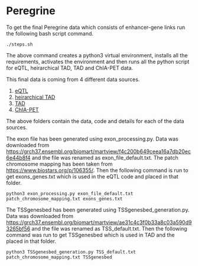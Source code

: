 # Peregrine

To get the final Peregrine data which consists of enhancer-gene links run the following bash script command.

```
./steps.sh
```
The above command creates a python3 virtual environment, installs all the requirements, activates the environment and then runs all the python script for eQTL, heirarchical TAD, TAD and ChIA-PET data. 

This final data is coming from 4 different data sources. 
1. [eQTL](eQTL/)
2. [heirarchical TAD](heirarchicalTAD/)
3. [TAD](tad/)
4. [ChIA-PET](chia_pet/)

The above folders contain the data, code and details for each of the data sources. 


The exon file has been generated using exon_processing.py. Data was downloaded from https://grch37.ensembl.org/biomart/martview/f4c200b649ceea16a7db20ec6e44b8f4 and the file was renamed as exon_file_default.txt. The patch chromosome mapping has been taken from https://www.biostars.org/p/106355/. Then the following command is run to get exons_genes.txt which is used in the eQTL code and placed in that folder. 
```
python3 exon_processing.py exon_file_default.txt patch_chromosome_mapping.txt exons_genes.txt
```

The TSSgenesbed has been generated using TSSgenesbed_generation.py. Data was downloaded from https://grch37.ensembl.org/biomart/martview/ae31c4c3f0b33a8c03a590d93265bf56 and the file was renamed as TSS_default.txt. Then the following command was run to get TSSgenesbed which is used in TAD and the placed in that folder. 
```
python3 TSSgenesbed_generation.py TSS_default.txt patch_chromosome_mapping.txt TSSgenesbed
``` 